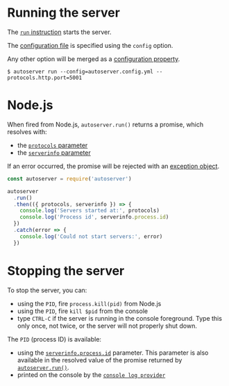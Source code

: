 # Running the server

The [`run` instruction](README.md) starts the server.

The [configuration file](../configuration/configuration.md#configuration-file)
is specified using the `config` option.

Any other option will be merged as a
[configuration property](../configuration/configuration.md#properties).

```shell
$ autoserver run --config=autoserver.config.yml --protocols.http.port=5001
```

# Node.js

When fired from Node.js, `autoserver.run()` returns a promise, which resolves
with:

- the [`protocols` parameter](../quality/logging.md#functions-parameters)
- the [`serverinfo` parameter](../configuration/functions.md#parameters)

If an error occurred, the promise will be rejected with an
[exception object](error.md#exceptions).

<!-- eslint-disable no-unused-vars, no-undef, strict, no-console,
no-restricted-globals, unicorn/catch-error-name, promise/always-return,
promise/prefer-await-to-then, node/no-extraneous-require,
import/no-extraneous-dependencies, import/no-unresolved,
node/no-missing-require -->

```javascript
const autoserver = require('autoserver')

autoserver
  .run()
  .then(({ protocols, serverinfo }) => {
    console.log('Servers started at:', protocols)
    console.log('Process id', serverinfo.process.id)
  })
  .catch(error => {
    console.log('Could not start servers:', error)
  })
```

# Stopping the server

To stop the server, you can:

- using the `PID`, fire `process.kill(pid)` from Node.js
- using the `PID`, fire `kill $pid` from the console
- type `CTRL-C` if the server is running in the console foreground.
  Type this only once, not twice, or the server will not properly shut down.

The `PID` (process ID) is available:

- using the
  [`serverinfo.process.id`](../configuration/functions.md#parameters)
  parameter. This parameter is also available in the resolved value of the
  promise returned by [`autoserver.run()`](#node.js).
- printed on the console by the
  [`console log provider`](../quality/logging.md#console-log-provider)
